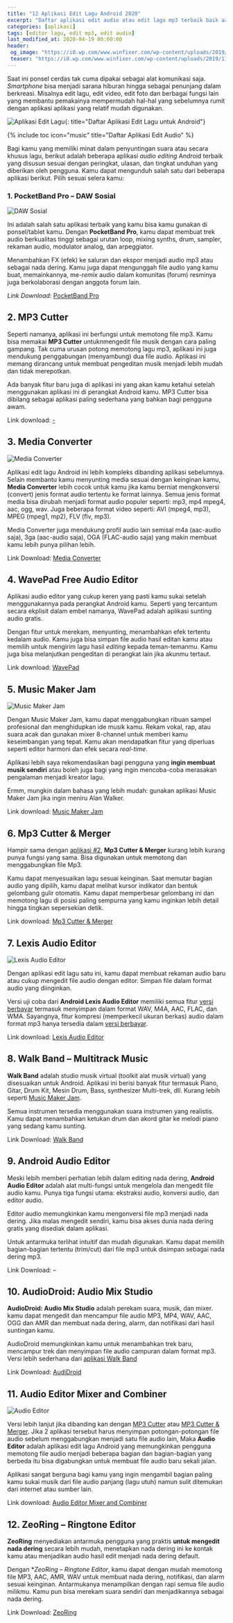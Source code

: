 ```yaml
---
title: "12 Aplikasi Edit Lagu Android 2020"
excerpt: "Daftar aplikasi edit audio atau edit lagu mp3 terbaik baik aac maupun wav untuk OS Android 2020"
categories: [aplikasi]
tags: [editor lagu, edit mp3, edit audio]
last_modified_at: 2020-04-19 00:00:00
header:
 og_image: "https://i0.wp.com/www.winfixer.com/wp-content/uploads/2019/11/Aplikasi-Edit-Mp3-Android.jpg?crop=80px,60px,1200px,720px"
 teaser: "https://i0.wp.com/www.winfixer.com/wp-content/uploads/2019/11/Aplikasi-Edit-Mp3-Android.jpg?resize=480,480"
---
```

Saat ini ponsel cerdas tak cuma dipakai sebagai alat komunikasi saja. _Smartphone_ bisa menjadi sarana hiburan hingga sebagai penunjang dalam berkreasi. Misalnya edit lagu, edit video, edit foto dan berbagai fungsi lain yang membantu pemakainya mempermudah hal-hal yang sebelumnya rumit dengan aplikasi aplikasi yang relatif mudah digunakan.

![Aplikasi Edit Lagu](https://i0.wp.com/www.winfixer.com/wp-content/uploads/2019/11/Aplikasi-Edit-Mp3-Android.jpg?crop=80px,60px,1200px,720px){: title="Daftar Aplikasi Edit Lagu untuk Android"}

{% include toc icon="music" title="Daftar Aplikasi Edit Audio"  %}

Bagi kamu yang memiliki minat dalam penyuntingan suara atau secara khusus lagu, berikut adalah beberapa aplikasi _audio editing_ Android terbaik yang disusun sesuai dengan peringkat, ulasan, dan tingkat unduhan yang diberikan oleh pengguna. Kamu dapat mengunduh salah satu dari beberapa aplikasi berikut. Pilih sesuai selera kamu:

### 1. PocketBand Pro – DAW Sosial

![DAW Sosial](https://i0.wp.com/www.winfixer.com/wp-content/uploads/2019/11/Social-DAW.jpg?crop=345px,110px,680px,460px)

Ini adalah salah satu aplikasi terbaik yang kamu bisa kamu gunakan di ponsel/tablet kamu. Dengan **PocketBand Pro**, kamu dapat membuat trek audio berkualitas tinggi sebagai urutan loop, mixing synths, drum, sampler, rekaman audio, modulator analog, dan arpeggiator. 

Menambahkan FX (efek) ke saluran dan ekspor menjadi audio mp3 atau sebagai nada dering. Kamu juga dapat mengunggah file audio yang kamu buat, memainkannya, me-<i>remix</i> audio dalam komunitas (forum) resminya juga berkolaborasi dengan anggota forum lain.

_Link Download_: [PocketBand Pro](https://pocketband-pro.id.aptoide.com/)

## 2. MP3 Cutter

Seperti namanya, aplikasi ini berfungsi untuk memotong file mp3. Kamu bisa memakai **MP3 Cutter** untuknmengedit file musik dengan cara paling gampang. Tak cuma urusan potong memotong lagu mp3, aplikasi ini juga mendukung penggabungan (menyambung) dua file audio. Aplikasi ini memang dirancang untuk membuat pengeditan musik menjadi lebih mudah dan tidak merepotkan.

Ada banyak fitur baru juga di aplikasi ini yang akan kamu ketahui setelah menggunakan aplikasi ini di perangkat Android kamu. MP3 Cutter bisa dibilang sebagai aplikasi paling sederhana yang bahkan bagi pengguna awam.

Link download: [-](#)

## 3. Media Converter

![Media Converter](https://i0.wp.com/www.winfixer.com/wp-content/uploads/2019/11/Media-Converter.jpg?crop=330px,100px,680px,460px )

Aplikasi edit lagu Android ini lebih kompleks dibanding aplikasi sebelumnya. Selain membantu kamu menyunting media sesuai dengan keinginan kamu, **Media Converter** lebih cocok untuk kamu jika kamu berniat mengkonversi (convert) jenis format audio tertentu ke format lainnya. Semua jenis format media bisa dirubah menjadi format audio populer seperti: mp3, mp4 mpeg4, aac, ogg, wav. Juga beberapa format video seperti: AVI (mpeg4, mp3), MPEG (mpeg1, mp2), FLV (flv, mp3).

Media Converter juga mendukung profil audio lain semisal m4a (aac-audio saja), 3ga (aac-audio saja), OGA (FLAC-audio saja) yang makin membuat kamu lebih punya pilihan lebih.

Link Download: [Media Converter](https://play.google.com/store/apps/details?id=com.AndroidA.MediaConverter&hl=en_ID)

## 4. WavePad Free Audio Editor

Aplikasi audio editor yang cukup keren yang pasti kamu sukai setelah menggunakannya pada perangkat Android kamu. Seperti yang tercantum secara ekplisit dalam embel namanya, WavePad adalah aplikasi sunting audio gratis.

Dengan fitur untuk merekam, menyunting, menambahkan efek tertentu kedalam audio. Kamu juga bisa simpan file audio hasil editan kamu atau memilih untuk mengirim lagu hasil _editing_ kepada teman-temanmu. Kamu juga  bisa melanjutkan pengeditan di perangkat lain jika akunmu tertaut.

Link download: [WavePad](https://wavepad.id.uptodown.com/windows)

## 5. Music Maker Jam

![Music Maker Jam](https://i0.wp.com/www.winfixer.com/wp-content/uploads/2019/11/Music-Maker-JAM.jpg?crop=350px,100px,680px,460px)

Dengan Music Maker Jam, kamu dapat menggabungkan ribuan sampel profesional dan menghidupkan ide musik kamu. Rekam vokal, rap, atau suara acak dan gunakan mixer 8-channel untuk memberi kamu keseimbangan yang tepat. Kamu akan mendapatkan fitur yang diperluas seperti editor harmoni dan efek secara _real-time_.

Aplikasi lebih saya rekomendasikan bagi pengguna yang **ingin membuat musik sendiri** atau boleh juga bagi yang ingin mencoba-coba merasakan pengalaman menjadi kreator lagu. 

Ermm, mungkin dalam bahasa yang lebih mudah: gunakan aplikasi Music Maker Jam jika ingin meniru Alan Walker.

Link download: [Music Maker Jam](https://play.google.com/store/apps/details?id=com.magix.android.mmjam&hl=en_ID)

## 6. Mp3 Cutter & Merger

Hampir sama dengan [aplikasi #2](#2-mp3-cutter), **Mp3 Cutter & Merger** kurang lebih kurang punya fungsi yang sama. Bisa digunakan untuk memotong dan menggabungkan file Mp3.

Kamu dapat menyesuaikan lagu sesuai keinginan. Saat memutar bagian audio yang dipilih, kamu dapat melihat kursor indikator dan bentuk gelombang gulir otomatis. Kamu dapat memperbesar gelombang ini dan memotong lagu di posisi paling sempurna yang kamu inginkan lebih detail hingga tingkan sepersekian detik.

Link download: [Mp3 Cutter & Merger](//play.google.com/store/apps/details?id=igost.music.mp3cutter&hl=en_ID)

## 7. Lexis Audio Editor

![Lexis Audio Editor](https://i0.wp.com/www.winfixer.com/wp-content/uploads/2019/11/Lexis-Audio-Editor.jpg?crop=345px,100px,680px,460px)

Dengan aplikasi edit lagu satu ini, kamu dapat membuat rekaman audio baru atau cukup mengedit file audio dengan editor. Simpan file dalam format audio yang diinginkan.

Versi uji coba dari **Android Lexis Audio Editor** memiliki semua fitur [versi berbayar]() termasuk menyimpan dalam format WAV, M4A, AAC, FLAC, dan WMA. Sayangnya, fitur kompresi (memperkecil ukuran berkas) audio dalam format mp3 hanya tersedia dalam [versi berbayar]().

Link download: [Lexis Audio Editor](https://play.google.com/store/apps/details?id=com.pamsys.lexisaudioeditor&hl=en_ID)

## 8. Walk Band – Multitrack Music

**Walk Band** adalah studio musik virtual (toolkit alat musik virtual) yang disesuaikan untuk Android. Aplikasi ini berisi banyak fitur termasuk Piano, Gitar, Drum Kit, Mesin Drum, Bass, synthesizer Multi-trek, dll. Kurang lebih seperti [Music Maker Jam](#5-music-maker-jam).

Semua instrumen tersedia menggunakan suara instrumen yang realistis. Kamu dapat menambahkan ketukan drum dan akord gitar ke melodi piano yang sedang kamu sunting.

Link Download: [Walk Band](https://play.google.com/store/apps/details?id=com.gamestar.pianoperfect&hl=en_ID)

## 9. Android Audio Editor

Meski lebih memberi perhatian lebih dalam editing nada dering, **Android Audio Editor** adalah alat multi-fungsi untuk mengelola dan mengedit file audio kamu. Punya tiga fungsi utama: ekstraksi audio, konversi audio, dan editor audio.

Editor audio memungkinkan kamu mengonversi file mp3 menjadi nada dering. Jika malas mengedit sendiri, kamu bisa akses dunia nada dering gratis yang disediak dalam aplikasi.

Untuk antarmuka terlihat intuitif dan mudah digunakan. Kamu dapat memilih bagian-bagian tertentu (trim/cut) dari file mp3 untuk disimpan sebagai nada dering mp3.

Link Download: –

## 10. AudioDroid: Audio Mix Studio

**AudioDroid: Audio Mix Studio** adalah perekam suara, musik, dan mixer. kamu dapat mengedit dan mencampur file audio MP3, MP4, WAV, AAC, OGG dan AMR dan membuat nada dering, alarm, dan notifikasi dari hasil suntingan kamu.

AudioDroid memungkinkan kamu untuk menambahkan trek baru, mencampur trek dan menyimpan file audio campuran dalam format mp3. Versi lebih sederhana dari [aplikasi Walk Band](#8-walkband-multitrack-music)

Link Download: [AudiDroid](https://apkpure.com/id/audiodroid-audio-mix-studio/com.fsm.audiodroid)

## 11. Audio Editor Mixer and Combiner

![Audio Editor](https://i0.wp.com/www.winfixer.com/wp-content/uploads/2019/11/Audio-Editor.jpg?crop=345px,100px,680px,460px)

Versi lebih lanjut jika dibanding kan dengan [MP3 Cutter](#2-mp3-cutter) atau [MP3 Cutter & Merger](#5-mp3-cutter-merger). Jika 2 aplikasi tersebut harus menyimpan potongan-potongan file audio sebelum menggabungkan menjadi satu file audio lain, Maka **Audio Editor** adalah aplikasi edit lagu Android yang memungkinkan pengguna memotong file audio menjadi beberapa bagian dan bagian-bagian yang berbeda itu bisa digabungkan untuk membuat file audio baru sekali jalan.

Aplikasi sangat berguna bagi kamu yang ingin mengambil bagian paling kamu sukai musik dari file audio panjang (lagu utuh) namun sulit ditemukan dari internet atau sumber lain.

Link download: [Audio Editor Mixer and Combiner](https://play.google.com/store/apps/details?id=com.andromania.audioeditor&hl=en_ID)

## 12. ZeoRing – Ringtone Editor

**ZeoRing** menyediakan antarmuka pengguna yang praktis **untuk mengedit nada dering** secara lebih mudah, menetapkan nada dering ini ke kontak kamu atau menjadikan audio hasil edit menjadi nada dering default. 

Dengan **ZeoRing – Ringtone Editor*, kamu dapat dengan mudah memotong file MP3, AAC, AMR, WAV untuk membuat nada dering, notifikasi, dan alarm sesuai keinginan. Antarmukanya menampilkan dengan rapi semua file audio milikmu. Kamu pun bisa merekam suara sendiri dan menjadikannya sebagai nada dering.

Link Download: [ZeoRing](https://www.apk20.com/apk/30587/)
